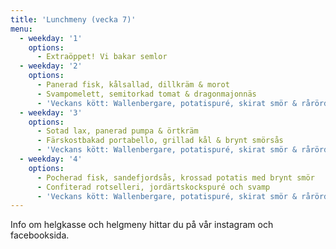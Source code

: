 ```yaml
---
title: 'Lunchmeny (vecka 7)'
menu:
  - weekday: '1'
    options:
      - Extraöppet! Vi bakar semlor
  - weekday: '2'
    options:
      - Panerad fisk, kålsallad, dillkräm & morot
      - Svampomelett, semitorkad tomat & dragonmajonnäs
      - 'Veckans kött: Wallenbergare, potatispuré, skirat smör & rårörda lingon'
  - weekday: '3'
    options:
      - Sotad lax, panerad pumpa & örtkräm
      - Färskostbakad portabello, grillad kål & brynt smörsås
      - 'Veckans kött: Wallenbergare, potatispuré, skirat smör & rårörda lingon'
  - weekday: '4'
    options:
      - Pocherad fisk, sandefjordsås, krossad potatis med brynt smör
      - Confiterad rotselleri, jordärtskockspuré och svamp
      - 'Veckans kött: Wallenbergare, potatispuré, skirat smör & rårörda lingon'
---
```


Info om helgkasse och helgmeny hittar du på vår instagram och facebooksida.

